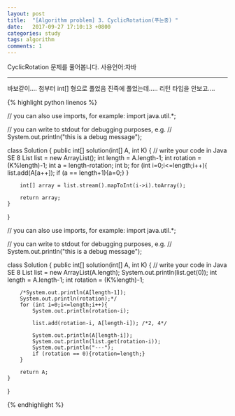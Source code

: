 ```yaml
---
layout: post
title:  "[Algorithm problem] 3. CyclicRotation(푸는중) "
date:   2017-09-27 17:10:13 +0800
categories: study
tags: algorithm 
comments: 1
---
```


CyclicRotation  문제를 풀어봅니다. 사용언어:자바

---

바보같이.... 첨부터 int[] 형으로 풀었음 진즉에 풀었는데..... 리턴 타입을 안보고....

{% highlight python linenos %}

// you can also use imports, for example:
import java.util.*;

// you can write to stdout for debugging purposes, e.g.
// System.out.println("this is a debug message");

class Solution {
    public int[] solution(int[] A, int K) {
        // write your code in Java SE 8
        List<Integer> list = new ArrayList<Integer>();
        int length = A.length-1;
        int rotation = (K%length)-1;
        int a = length-rotation;
        int b;
        for (int i=0;i<=length;i++){
            list.add(A[a++]);
            if (a == length+1){a=0;}
        }
        
        int[] array = list.stream().mapToInt(i->i).toArray();

        return array;
    }
}


// you can also use imports, for example:
import java.util.*;

// you can write to stdout for debugging purposes, e.g.
// System.out.println("this is a debug message");

class Solution {
    public int[] solution(int[] A, int K) {
        // write your code in Java SE 8
        List<Integer> list = new ArrayList<Integer>(A.length);
        System.out.println(list.get(0));
        int length = A.length-1;
        int rotation = (K%length)-1;

        /*System.out.println(A[length-1]);
        System.out.println(rotation);*/
        for (int i=0;i<=length;i++){
            System.out.println(rotation-i);
            
            list.add(rotation-i, A[length-i]); /*2, 4*/
            
            System.out.println(A[length-i]);
            System.out.println(list.get(rotation-i));
            System.out.println("---");
            if (rotation == 0){rotation=length;}
        }
        
        return A;
    }
}


{% endhighlight %}